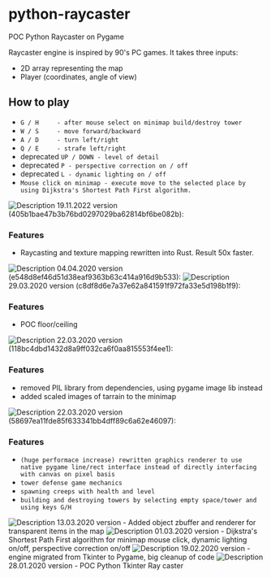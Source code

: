 # python-raycaster
POC Python Raycaster on Pygame

Raycaster engine is inspired by 90's PC games. It takes three inputs: 
* 2D array representing the map 
* Player (coordinates, angle of view)

## How to play
* `G / H     - after mouse select on minimap build/destroy tower`
* `W / S     - move forward/backward`
* `A / D     - turn left/right`
* `Q / E     - strafe left/right`
* deprecated `UP / DOWN - level of detail`
* deprecated `P - perspective correction on / off`
* deprecated `L - dynamic lighting on / off`
* `Mouse click on minimap - execute move to the selected place by using Dijkstra's Shortest Path First algorithm.`

<img alt="Description" src="https://github.com/PavelVavruska/python-raycaster/blob/master/raycaster_20221119.png">
19.11.2022 version (405b1bae47b3b76bd0297029ba62814bf6be082b):

### Features
+ Raycasting and texture mapping rewritten into Rust. Result 50x faster.


<img alt="Description" src="https://github.com/PavelVavruska/python-raycaster/blob/master/raycaster_20200404.png">
04.04.2020 version (e548d8ef46d51d38eaf9363b63c414a916d9b533):



<img alt="Description" src="https://github.com/PavelVavruska/python-raycaster/blob/master/raycaster_20200329.png">
29.03.2020 version (c8df8d6e7a37e62a841591f972fa33e5d198b1f9):


### Features
+ POC floor/ceiling


<img alt="Description" src="https://github.com/PavelVavruska/python-raycaster/blob/master/raycaster_20200322_2.png">
22.03.2020 version (118bc4dbd1432d8a9ff032ca6f0aa815553f4ee1):


### Features
* removed PIL library from dependencies, using pygame image lib instead
* added scaled images of tarrain to the minimap


<img alt="Description" src="https://github.com/PavelVavruska/python-raycaster/blob/master/raycaster_20200322.png">
22.03.2020 version (58697ea11fde85f633341bb4dff89c6a62e46097):


### Features
* `(huge performace increase) rewritten graphics renderer to use native pygame line/rect interface instead of directly interfacing with canvas on pixel basis`
* `tower defense game mechanics`
* `spawning creeps with health and level`
* `building and destroying towers by selecting empty space/tower and using keys G/H`


<img alt="Description" src="https://github.com/PavelVavruska/python-raycaster/blob/master/raycaster_20200313.png">
13.03.2020 version - Added object zbuffer and renderer for transparent items in the map


<img alt="Description" src="https://github.com/PavelVavruska/python-raycaster/blob/master/raycaster_20200301.png">
01.03.2020 version - Dijkstra's Shortest Path First algorithm for minimap mouse click, dynamic lighting on/off, perspective correction on/off


<img alt="Description" src="https://github.com/PavelVavruska/python-raycaster/blob/master/raycaster_20200219.png">
19.02.2020 version - engine migrated from Tkinter to Pygame, big cleanup of code


<img alt="Description" src="https://github.com/PavelVavruska/python-raycaster/blob/master/raycaster_20200128.png">
28.01.2020 version - POC Python Tkinter Ray caster
